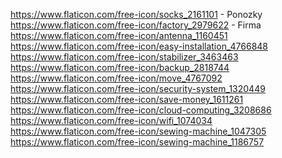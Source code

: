 https://www.flaticon.com/free-icon/socks_2161101 - Ponozky
https://www.flaticon.com/free-icon/factory_2979622 - Firma
https://www.flaticon.com/free-icon/antenna_1160451
https://www.flaticon.com/free-icon/easy-installation_4766848
https://www.flaticon.com/free-icon/stabilizer_3463463
https://www.flaticon.com/free-icon/backup_2818744
https://www.flaticon.com/free-icon/move_4767092
https://www.flaticon.com/free-icon/security-system_1320449
https://www.flaticon.com/free-icon/save-money_1611261
https://www.flaticon.com/free-icon/cloud-computing_3208686
https://www.flaticon.com/free-icon/wifi_1074034
https://www.flaticon.com/free-icon/sewing-machine_1047305
https://www.flaticon.com/free-icon/sewing-machine_1186757